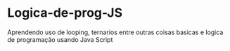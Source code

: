 # Logica-de-prog-JS

Aprendendo uso de looping, ternarios entre outras coisas basicas e logica de programação usando Java Script
